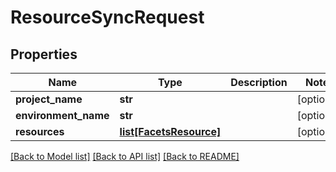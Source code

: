 # ResourceSyncRequest

## Properties
Name | Type | Description | Notes
------------ | ------------- | ------------- | -------------
**project_name** | **str** |  | [optional] 
**environment_name** | **str** |  | [optional] 
**resources** | [**list[FacetsResource]**](FacetsResource.md) |  | [optional] 

[[Back to Model list]](../README.md#documentation-for-models) [[Back to API list]](../README.md#documentation-for-api-endpoints) [[Back to README]](../README.md)


